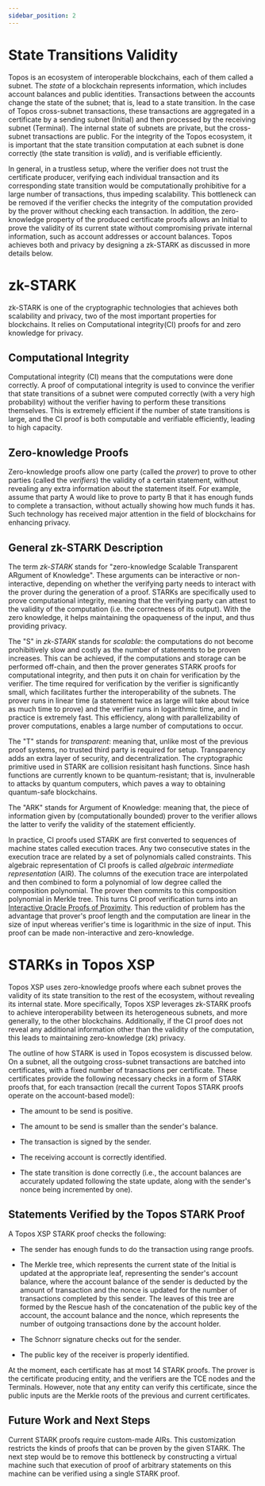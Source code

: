 ```yaml
---
sidebar_position: 2
---
```


# State Transitions Validity

Topos is an ecosystem of interoperable blockchains, each of them called a subnet. The _state_ of a blockchain represents information, which includes account balances and public identities. Transactions between the accounts change the state of the subnet; that is, lead to a state transition. In the case of Topos cross-subnet transactions, these transactions are aggregated in a certificate by a sending subnet (Initial) and then processed by the receiving subnet (Terminal). The internal state of subnets are private, but the cross-subnet transactions are public. For the integrity of the Topos ecosystem, it is important that the state transition computation at each subnet is done correctly (the state transition is _valid_), and is verifiable efficiently.

In general, in a trustless setup, where the verifier does not trust the certificate producer, verifying each individual transaction and its corresponding state transition would be computationally prohibitive for a large number of transactions, thus impeding scalability. This bottleneck can be removed if the verifier checks the integrity of the computation provided by the prover without checking each transaction. In addition, the zero-knowledge property of the produced certificate proofs allows an Initial to prove the validity of its current state without compromising private internal information, such as account addresses or account balances. Topos achieves both and privacy by designing a zk-STARK as discussed in more details below.

# zk-STARK

zk-STARK is one of the cryptographic technologies that achieves both scalability and privacy, two of the most important properties for blockchains. It relies on Computational integrity(CI) proofs for and zero knowledge for privacy.

## Computational Integrity

Computational integrity (CI) means that the computations were done correctly. A proof of computational integrity is used to convince the verifier that state transitions of a subnet were computed correctly (with a very high probability) without the verifier having to perform these transitions themselves. This is extremely efficient if the number of state transitions is large, and the CI proof is both computable and verifiable efficiently, leading to high capacity.

## Zero-knowledge Proofs

Zero-knowledge proofs allow one party (called the _prover_) to prove to other parties (called the _verifiers_) the validity of a certain statement, without revealing any extra information about the statement itself. For example, assume that party A would like to prove to party B that it has enough funds to complete a transaction, without actually showing how much funds it has. Such technology has received major attention in the field of blockchains for enhancing privacy.

## General zk-STARK Description

The term _zk-STARK_ stands for "zero-knowledge Scalable Transparent ARgument of Knowledge". These arguments can be interactive or non-interactive, depending on whether the verifying party needs to interact with the prover during the generation of a proof. STARKs are specifically used to prove computational integrity, meaning that the verifying party can attest to the validity of the computation (i.e. the correctness of its output). With the zero knowledge, it helps maintaining the opaqueness of the input, and thus providing privacy.

The "S" in _zk-STARK_ stands for _scalable_: the computations do not become prohibitively slow and costly as the number of statements to be proven increases. This can be achieved, if the computations and storage can be performed off-chain, and then the prover generates STARK proofs for computational integrity, and then puts it on chain for verification by the verifier. The time required for verification by the verifier is significantly small, which facilitates further the interoperability of the subnets. The prover runs in linear time (a statement twice as large will take about twice as much time to prove) and the verifier runs in logarithmic time, and in practice is extremely fast. This efficiency, along with parallelizability of prover computations, enables a large number of computations to occur.

The "T" stands for _transparent_: meaning that, unlike most of the previous proof systems, no trusted third party is required for setup. Transparency adds an extra layer of security, and decentralization. The cryptographic primitive used in STARK are collision resisitant hash functions. Since hash functions are currently known to be quantum-resistant; that is, invulnerable to attacks by quantum computers, which paves a way to obtaining quantum-safe blockchains.

The "ARK" stands for Argument of Knowledge: meaning that, the piece of information given by (computationally bounded) prover to the verifier allows the latter to verify the validity of the statement efficiently.

In practice, CI proofs used STARK are first converted to sequences of machine states called execution traces. Any two consecutive states in the execution trace are related by a set of polynomials called constraints. This algebraic representation of CI proofs is called _algebraic intermediate representation_ (AIR). The columns of the execution trace are interpolated and then combined to form a polynomial of low degree called the composition polynomial. The prover then commits to this composition polynomial in Merkle tree. This turns CI proof verification turns into an [Interactive Oracle Proofs of Proximity](https://eccc.weizmann.ac.il/report/2017/134/download/). This reduction of problem has the advantage that prover's proof length and the computation are linear in the size of input whereas verifier's time is logarithmic in the size of input. This proof can be made non-interactive and zero-knowledge.

# STARKs in Topos XSP

Topos XSP uses zero-knowledge proofs where each subnet proves the validity of its state transition to the rest of the ecosystem, without revealing its internal state. More specifically, Topos XSP leverages zk-STARK proofs to achieve interoperability between its heterogeneous subnets, and more generally, to the other blockchains. Additionally, if the CI proof does not reveal any additional information other than the validity of the computation, this leads to maintaining zero-knowledge (zk) privacy.

The outline of how STARK is used in Topos ecosystem is discussed below. On a subnet, all the outgoing cross-subnet transactions are batched into certificates, with a fixed number of transactions per certificate. These certificates provide the following necessary checks in a form of STARK proofs that, for each transaction (recall the current Topos STARK proofs operate on the account-based model):

- The amount to be send is positive.

- The amount to be send is smaller than the sender's balance.

- The transaction is signed by the sender.

- The receiving account is correctly identified.

- The state transition is done correctly (i.e., the account balances are accurately updated following the state update, along with the sender's nonce being incremented by one).

## Statements Verified by the Topos STARK Proof

A Topos XSP STARK proof checks the following:

- The sender has enough funds to do the transaction using range proofs.

- The Merkle tree, which represents the current state of the Initial is updated at the appropriate leaf, representing the sender's account balance, where the account balance of the sender is deducted by the amount of transaction and the nonce is updated for the number of transactions completed by this sender. The leaves of this tree are formed by the Rescue hash of the concatenation of the public key of the account, the account balance and the nonce, which represents the number of outgoing transactions done by the account holder.

- The Schnorr signature checks out for the sender.

- The public key of the receiver is properly identified.

At the moment, each certificate has at most 14 STARK proofs. The prover is the certificate producing entity, and the verifiers are the TCE nodes and the Terminals. However, note that any entity can verify this certificate, since the public inputs are the Merkle roots of the previous and current certificates.

## Future Work and Next Steps

Current STARK proofs require custom-made AIRs. This customization restricts the kinds of proofs that can be proven by the given STARK. The next step would be to remove this bottleneck by constructing a virtual machine such that execution of proof of arbitrary statements on this machine can be verified using a single STARK proof.
